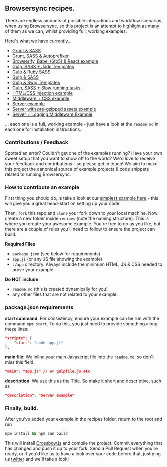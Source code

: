 ## Browsersync recipes.

There are endless amounts of possible integrations and workflow scenarios when using Browsersync, so this project is an 
attempt to highlight as many of them as we can, whilst providing full, working examples.

Here's what we have currently...

- [Grunt &amp; SASS](https://github.com/Browsersync/recipes/tree/master/recipes/grunt.sass)
- [Grunt, SASS &amp; Autoprefixer](https://github.com/Browsersync/recipes/tree/master/recipes/grunt.sass.autoprefixer)
- [Browserify, Babel (6to5) &amp; React example](https://github.com/Browsersync/recipes/tree/master/recipes/gulp.browserify)
- [Gulp, SASS + Jade Templates](https://github.com/Browsersync/recipes/tree/master/recipes/gulp.jade)
- [Gulp &amp; Ruby SASS](https://github.com/Browsersync/recipes/tree/master/recipes/gulp.ruby.sass)
- [Gulp &amp; SASS](https://github.com/Browsersync/recipes/tree/master/recipes/gulp.sass)
- [Gulp &amp; Swig Templates](https://github.com/Browsersync/recipes/tree/master/recipes/gulp.swig)
- [Gulp, SASS + Slow running tasks](https://github.com/Browsersync/recipes/tree/master/recipes/gulp.task.sequence)
- [HTML/CSS injection example](https://github.com/Browsersync/recipes/tree/master/recipes/html.injection)
- [Middleware + CSS example](https://github.com/Browsersync/recipes/tree/master/recipes/middleware.css.injection)
- [Server example](https://github.com/Browsersync/recipes/tree/master/recipes/server)
- [Server with pre-gzipped assets example](https://github.com/Browsersync/recipes/tree/master/recipes/server.gzipped.assets)
- [Server + Logging Middleware Example](https://github.com/Browsersync/recipes/tree/master/recipes/server.middleware)

... each one is a full, working example - just have a look at the `readme.md` in each one for installation
instructions.


### Contributions / Feedback

Spotted an error? Couldn't get one of the examples running? Have your own sweet setup that you want to show off to the world?
We'd love to receive your feedback and contributions - so please get in touch! We aim to make this project the canonical source 
of example projects & code snippets related to running Browsersync.

### How to contribute an example

First thing you should do, is take a look at our [simplest example here](https://github.com/Browsersync/recipes/tree/master/recipes/server) - 
this will give you a great head-start on setting up your code.

Then, `fork` this repo and `clone` your fork down to your local machine. Now create a new folder inside `recipes`
(note the naming structure). This is where you create your awesome example. You're free to do as you like,
but there are a couple of rules you'll need to follow to ensure the project can build.

**Required Files**

- `package.json` (see below for requirements)
- `app.js` (or any JS file showing the example)
- `./app` directory. Always include the minimum HTML, JS & CSS needed to prove your example.

**Do NOT include**
- `readme.md` (this is created dynamically for you)
- any other files that are not related to your example.


### package.json requirements


**start command**: For consistency, ensure your example can be run with the command `npm start`. To 
do this, you just need to provide something along these lines:

```json
"scripts": {
    "start": "node app.js"
},
```

**main file**: We inline your main Javascript file into the `readme.md`, so
don't miss this field.

```json
"main": "app.js" // or gulpfile.js etc
```

**description**: We use this as the Title. So make it short and descriptive, such as 

```json
"description": "Server example"
```

### Finally, build.
After you've added your example in the recipes folder, return to the root and run

```bash
npm install && npm run build
```

This will install [Crossbow.js](https://github.com/shakyShane/crossbow.js) and compile the project.
Commit everything that has changed and push it up to your fork. Send a Pull Request when you're
ready, or if you'd like us to have a look over your code before that, just ping us [twitter](https://twitter.com/browsersync) and we'll 
take a look! 